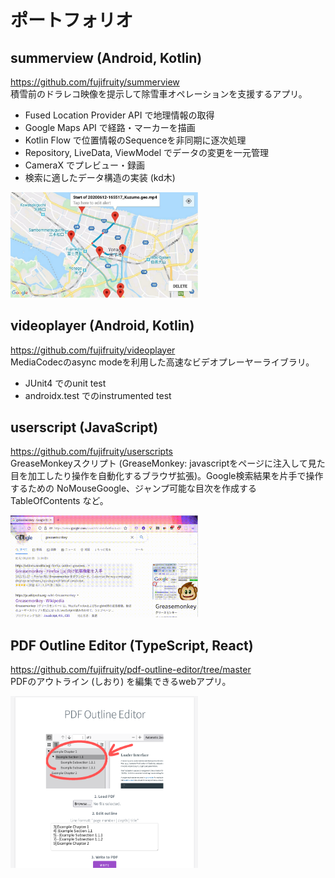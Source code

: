 # ポートフォリオ

## summerview (Android, Kotlin)
https://github.com/fujifruity/summerview  
積雪前のドラレコ映像を提示して除雪車オペレーションを支援するアプリ。
* Fused Location Provider API で地理情報の取得
* Google Maps API で経路・マーカーを描画
* Kotlin Flow で位置情報のSequenceを非同期に逐次処理
* Repository, LiveData, ViewModel でデータの変更を一元管理
* CameraX でプレビュー・録画
* 検索に適したデータ構造の実装 (kd木)

<img src="./ss-summerview.png" width="300"/>  


## videoplayer (Android, Kotlin)
https://github.com/fujifruity/videoplayer  
MediaCodecのasync modeを利用した高速なビデオプレーヤーライブラリ。
* JUnit4 でのunit test
* androidx.test でのinstrumented test


## userscript (JavaScript)
https://github.com/fujifruity/userscripts   
GreaseMonkeyスクリプト (GreaseMonkey: javascriptをページに注入して見た目を加工したり操作を自動化するブラウザ拡張)。Google検索結果を片手で操作するための NoMouseGoogle、ジャンプ可能な目次を作成する TableOfContents など。

<img src="https://raw.githubusercontent.com/fujifruity/userscripts/master/res/NoMouseGoogle.gif" width="300">


## PDF Outline Editor (TypeScript, React)
https://github.com/fujifruity/pdf-outline-editor/tree/master  
PDFのアウトライン (しおり) を編集できるwebアプリ。

<img src="./ss-pdfoutlineeditor.png" width="300"/>  
